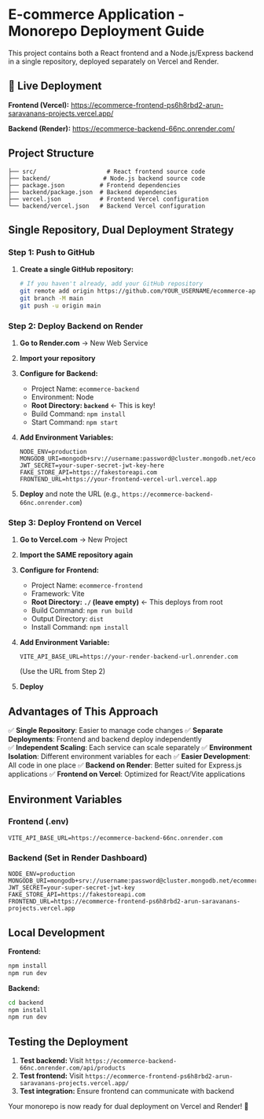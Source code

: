 # E-commerce Application - Monorepo Deployment Guide

This project contains both a React frontend and a Node.js/Express backend in a single repository, deployed separately on Vercel and Render.

## 🚀 Live Deployment

**Frontend (Vercel):** https://ecommerce-frontend-ps6h8rbd2-arun-saravanans-projects.vercel.app/

**Backend (Render):** https://ecommerce-backend-66nc.onrender.com/

## Project Structure

```
├── src/                    # React frontend source code
├── backend/               # Node.js backend source code
├── package.json          # Frontend dependencies
├── backend/package.json  # Backend dependencies
├── vercel.json           # Frontend Vercel configuration
└── backend/vercel.json   # Backend Vercel configuration
```

## Single Repository, Dual Deployment Strategy

### Step 1: Push to GitHub

1. **Create a single GitHub repository:**
   ```bash
   # If you haven't already, add your GitHub repository
   git remote add origin https://github.com/YOUR_USERNAME/ecommerce-app.git
   git branch -M main
   git push -u origin main
   ```

### Step 2: Deploy Backend on Render

1. **Go to Render.com** → New Web Service
2. **Import your repository**
3. **Configure for Backend:**

   - Project Name: `ecommerce-backend`
   - Environment: Node
   - **Root Directory: `backend`** ← This is key!
   - Build Command: `npm install`
   - Start Command: `npm start`

4. **Add Environment Variables:**

   ```
   NODE_ENV=production
   MONGODB_URI=mongodb+srv://username:password@cluster.mongodb.net/ecommerce
   JWT_SECRET=your-super-secret-jwt-key-here
   FAKE_STORE_API=https://fakestoreapi.com
   FRONTEND_URL=https://your-frontend-vercel-url.vercel.app
   ```

5. **Deploy** and note the URL (e.g., `https://ecommerce-backend-66nc.onrender.com`)

### Step 3: Deploy Frontend on Vercel

1. **Go to Vercel.com** → New Project
2. **Import the SAME repository again**
3. **Configure for Frontend:**

   - Project Name: `ecommerce-frontend`
   - Framework: Vite
   - **Root Directory: `./` (leave empty)** ← This deploys from root
   - Build Command: `npm run build`
   - Output Directory: `dist`
   - Install Command: `npm install`

4. **Add Environment Variable:**

   ```
   VITE_API_BASE_URL=https://your-render-backend-url.onrender.com
   ```

   (Use the URL from Step 2)

5. **Deploy**

## Advantages of This Approach

✅ **Single Repository**: Easier to manage code changes
✅ **Separate Deployments**: Frontend and backend deploy independently  
✅ **Independent Scaling**: Each service can scale separately
✅ **Environment Isolation**: Different environment variables for each
✅ **Easier Development**: All code in one place
✅ **Backend on Render**: Better suited for Express.js applications
✅ **Frontend on Vercel**: Optimized for React/Vite applications

## Environment Variables

### Frontend (.env)

```
VITE_API_BASE_URL=https://ecommerce-backend-66nc.onrender.com
```

### Backend (Set in Render Dashboard)

```
NODE_ENV=production
MONGODB_URI=mongodb+srv://username:password@cluster.mongodb.net/ecommerce
JWT_SECRET=your-super-secret-jwt-key
FAKE_STORE_API=https://fakestoreapi.com
FRONTEND_URL=https://ecommerce-frontend-ps6h8rbd2-arun-saravanans-projects.vercel.app
```

## Local Development

**Frontend:**

```bash
npm install
npm run dev
```

**Backend:**

```bash
cd backend
npm install
npm run dev
```

## Testing the Deployment

1. **Test backend:** Visit `https://ecommerce-backend-66nc.onrender.com/api/products`
2. **Test frontend:** Visit `https://ecommerce-frontend-ps6h8rbd2-arun-saravanans-projects.vercel.app/`
3. **Test integration:** Ensure frontend can communicate with backend

Your monorepo is now ready for dual deployment on Vercel and Render! 🚀
